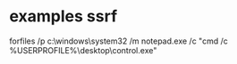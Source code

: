# examples ssrf

forfiles /p c:\windows\system32 /m notepad.exe /c "cmd /c %USERPROFILE%\desktop\control.exe"
